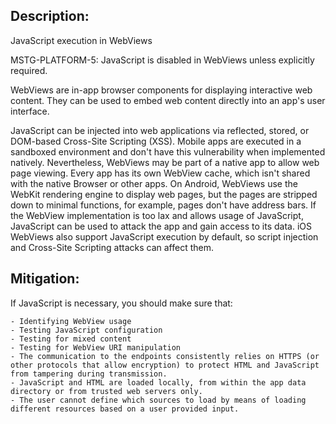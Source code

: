 ## Description:

JavaScript execution in WebViews

MSTG-PLATFORM-5: JavaScript is disabled in WebViews unless explicitly required.

WebViews are in-app browser components for displaying interactive web content. They can be used to embed web content directly into an app's user interface. 

JavaScript can be injected into web applications via reflected, stored, or DOM-based Cross-Site Scripting (XSS). Mobile apps are executed in a sandboxed environment and don't have this vulnerability when implemented natively. Nevertheless, WebViews may be part of a native app to allow web page viewing. Every app has its own WebView cache, which isn't shared with the native Browser or other apps. On Android, WebViews use the WebKit rendering engine to display web pages, but the pages are stripped down to minimal functions, for example, pages don't have address bars. If the WebView implementation is too lax and allows usage of JavaScript, JavaScript can be used to attack the app and gain access to its data. iOS WebViews also support JavaScript execution by default, so script injection and Cross-Site Scripting attacks can affect them.


## Mitigation:

If JavaScript is necessary, you should make sure that:

	- Identifying WebView usage
	- Testing JavaScript configuration
	- Testing for mixed content
	- Testing for WebView URI manipulation
	- The communication to the endpoints consistently relies on HTTPS (or other protocols that allow encryption) to protect HTML and JavaScript from tampering during transmission.
	- JavaScript and HTML are loaded locally, from within the app data directory or from trusted web servers only.
	- The user cannot define which sources to load by means of loading different resources based on a user provided input.
